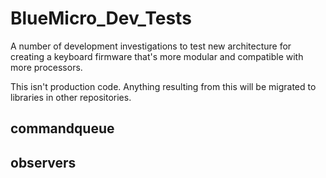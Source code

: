 # BlueMicro_Dev_Tests

A number of development investigations to test new architecture for creating a keyboard firmware that's more modular and compatible with more processors.

This isn't production code.  Anything resulting from this will be migrated to libraries in other repositories.

## commandqueue

## observers